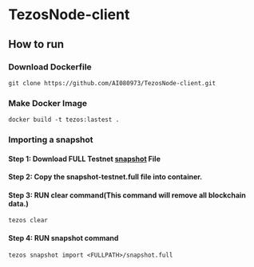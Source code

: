# TezosNode-client

## How to run

### Download Dockerfile

```
git clone https://github.com/AI080973/TezosNode-client.git 
```

### Make Docker Image

```
docker build -t tezos:lastest .
```

### Importing a snapshot

#### Step 1: Download FULL Testnet [snapshot](https://snapshots-tezos.giganode.io/) File

#### Step 2: Copy the snapshot-testnet.full file into container.
	
#### Step 3: RUN clear command(This command will remove all blockchain data.)
	
```
tezos clear
```
	
#### Step 4: RUN snapshot command
	
```
tezos snapshot import <FULLPATH>/snapshot.full

```
